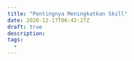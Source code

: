 ```yaml
---
title: "Pentingnya Meningkatkan Skill"
date: 2020-12-17T06:42:27Z
draft: true
description: 
tags:
  - 
---
```


